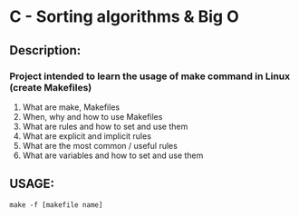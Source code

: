# C - Sorting algorithms & Big O

## Description:

### Project intended to learn the usage of make command in Linux (create Makefiles)
1. What are make, Makefiles
2. When, why and how to use Makefiles
3. What are rules and how to set and use them
4. What are explicit and implicit rules
5. What are the most common / useful rules
6. What are variables and how to set and use them

## USAGE:
```
make -f [makefile name]
```
